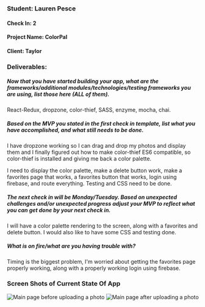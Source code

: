 ### Student: Lauren Pesce

#### Check In: 2

#### Project Name: ColorPal

#### Client: Taylor

### Deliverables:  

##### Now that you have started building your app, what are the frameworks/additional modules/technologies/testing frameworks you are using, list those here (ALL of them). 
 React-Redux, dropzone, color-thief, SASS, enzyme, mocha, chai.

##### Based on the MVP you stated in the first check in template, list what you have accomplished, and what still needs to be done.  
I have dropzone working so I can drag and drop my photos and display them and I finally figured out how to make color-thief ES6 compatible, so color-thief is installed and giving me back a color palette. 

I need to display the color palette, make a delete button work, make a favorites page that works, a favorites button that works, login using firebase, and route everything. Testing and CSS need to be done. 

##### The next check in will be Monday/Tuesday. Based on unexpected challenges and/or unexpected progress adjust your MVP to reflect what you can get done by your next check in.  
I will have a color palette rendering to the screen, along with a favorites and delete button. I would also like to have some CSS and testing done. 

##### What is on fire/what are you having trouble with?
Timing is the biggest problem, I'm worried about getting the favorites page properly working, along with a properly working login using firebase. 

### Screen Shots of Current State Of App  
![Main page before uploading a photo](http://i.imgur.com/2V3QAMx.png)
![Main page after uploading a photo](http://i.imgur.com/SeDGgua.png)
